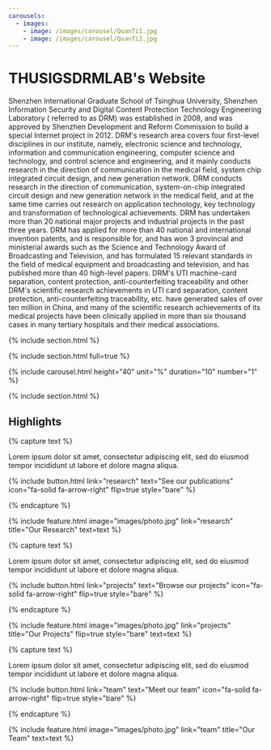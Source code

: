 ```yaml
---
carousels:
  - images: 
    - image: /images/carousel/QuanTi1.jpg
    - image: /images/carousel/QuanTi2.jpg
---
```


# THUSIGSDRMLAB's Website

Shenzhen International Graduate School of Tsinghua University, Shenzhen Information Security and Digital Content Protection Technology Engineering Laboratory ( referred to as DRM) was established in 2008, and was approved by Shenzhen Development and Reform Commission to build a special Internet project in 2012. DRM's research area covers four first-level disciplines in our institute, namely, electronic science and technology, information and communication engineering, computer science and technology, and control science and engineering, and it mainly conducts research in the direction of communication in the medical field, system chip integrated circuit design, and new generation network. DRM conducts research in the direction of communication, system-on-chip integrated circuit design and new generation network in the medical field, and at the same time carries out research on application technology, key technology and transformation of technological achievements.
DRM has undertaken more than 20 national major projects and industrial projects in the past three years. DRM has applied for more than 40 national and international invention patents, and is responsible for, and has won 3 provincial and ministerial awards such as the Science and Technology Award of Broadcasting and Television, and has formulated 15 relevant standards in the field of medical equipment and broadcasting and television, and has published more than 40 high-level papers. DRM's UTI machine-card separation, content protection, anti-counterfeiting traceability and other DRM's scientific research achievements in UTI card separation, content protection, anti-counterfeiting traceability, etc. have generated sales of over ten million in China, and many of the scientific research achievements of its medical projects have been clinically applied in more than six thousand cases in many tertiary hospitals and their medical associations.

{% include section.html %}

{% include section.html full=true %}

{% include carousel.html height="40" unit="%" duration="10" number="1" %}

{% include section.html %}

## Highlights

{% capture text %}

Lorem ipsum dolor sit amet, consectetur adipiscing elit, sed do eiusmod tempor incididunt ut labore et dolore magna aliqua.

{%
  include button.html
  link="research"
  text="See our publications"
  icon="fa-solid fa-arrow-right"
  flip=true
  style="bare"
%}

{% endcapture %}

{%
  include feature.html
  image="images/photo.jpg"
  link="research"
  title="Our Research"
  text=text
%}

{% capture text %}

Lorem ipsum dolor sit amet, consectetur adipiscing elit, sed do eiusmod tempor incididunt ut labore et dolore magna aliqua.

{%
  include button.html
  link="projects"
  text="Browse our projects"
  icon="fa-solid fa-arrow-right"
  flip=true
  style="bare"
%}

{% endcapture %}

{%
  include feature.html
  image="images/photo.jpg"
  link="projects"
  title="Our Projects"
  flip=true
  style="bare"
  text=text
%}

{% capture text %}

Lorem ipsum dolor sit amet, consectetur adipiscing elit, sed do eiusmod tempor incididunt ut labore et dolore magna aliqua.

{%
  include button.html
  link="team"
  text="Meet our team"
  icon="fa-solid fa-arrow-right"
  flip=true
  style="bare"
%}

{% endcapture %}

{%
  include feature.html
  image="images/photo.jpg"
  link="team"
  title="Our Team"
  text=text
%}

